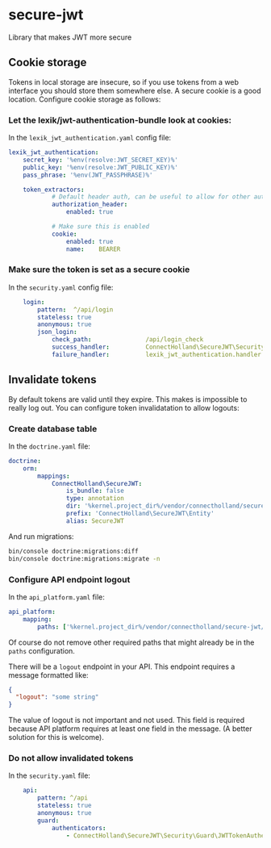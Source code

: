 # secure-jwt
Library that makes JWT more secure

## Cookie storage
Tokens in local storage are insecure, so if you use tokens from a web interface you should store them somewhere else. A secure cookie is a good location. Configure cookie storage as follows:

### Let the lexik/jwt-authentication-bundle look at cookies:

In the `lexik_jwt_authentication.yaml` config file:
```yaml
lexik_jwt_authentication:
    secret_key: '%env(resolve:JWT_SECRET_KEY)%'
    public_key: '%env(resolve:JWT_PUBLIC_KEY)%'
    pass_phrase: '%env(JWT_PASSPHRASE)%'

    token_extractors:
            # Default header auth, can be useful to allow for other auth types (for example /api)
            authorization_header:
                enabled: true

            # Make sure this is enabled
            cookie:
                enabled: true
                name:    BEARER
```

### Make sure the token is set as a secure cookie

In the `security.yaml` config file:
```yaml
    login:
        pattern:  ^/api/login
        stateless: true
        anonymous: true
        json_login:
            check_path:               /api/login_check
            success_handler:          ConnectHolland\SecureJWT\Security\Http\Authentication\AuthenticationSuccessHandler
            failure_handler:          lexik_jwt_authentication.handler.authentication_failure
```

## Invalidate tokens
By default tokens are valid until they expire. This makes is impossible to really log out. You can configure token invalidatation to allow logouts:

### Create database table

In the `doctrine.yaml` file:
```yaml
doctrine:
    orm:
        mappings:
            ConnectHolland\SecureJWT:
                is_bundle: false
                type: annotation
                dir: '%kernel.project_dir%/vendor/connectholland/secure-jwt/src/Entity'
                prefix: 'ConnectHolland\SecureJWT\Entity'
                alias: SecureJWT
```

And run migrations:
```bash
bin/console doctrine:migrations:diff
bin/console doctrine:migrations:migrate -n
```

### Configure API endpoint logout

In the `api_platform.yaml` file:

```yaml
api_platform:
    mapping:
        paths: ['%kernel.project_dir%/vendor/connectholland/secure-jwt/src/Message']
```

Of course do not remove other required paths that might already be in the `paths` configuration.

There will be a `logout` endpoint in your API. This endpoint requires a message formatted like:

```json
{
  "logout": "some string"
}
```

The value of logout is not important and not used. This field is required because API platform requires at least one field in the message. (A better solution for this is welcome).

### Do not allow invalidated tokens

In the `security.yaml` file:

```yaml
    api:
        pattern: ^/api
        stateless: true
        anonymous: true
        guard:
            authenticators:
                - ConnectHolland\SecureJWT\Security\Guard\JWTTokenAuthenticator
```
